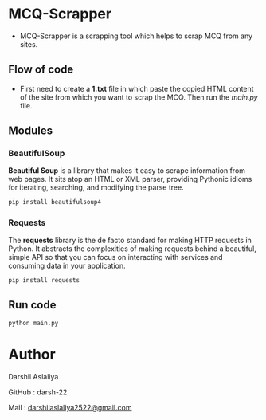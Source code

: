 # MCQ-Scrapper

- MCQ-Scrapper is a scrapping tool which helps to scrap MCQ from any sites.

## Flow of code

- First need to create a **1.txt** file in which paste the copied HTML content of the site from which you want to scrap the MCQ. Then run the *main.py* file.

## Modules

### BeautifulSoup

**Beautiful Soup** is a library that makes it easy to scrape information from web pages. It sits atop an HTML or XML parser, providing Pythonic idioms for iterating, searching, and modifying the parse tree.

```bash
pip install beautifulsoup4
```

### Requests

The **requests** library is the de facto standard for making HTTP requests in Python. It abstracts the complexities of making requests behind a beautiful, simple API so that you can focus on interacting with services and consuming data in your application.


```bash
pip install requests
```

## Run code

```
python main.py
```
# Author

Darshil Aslaliya

GitHub : darsh-22

Mail : darshilaslaliya2522@gmail.com

